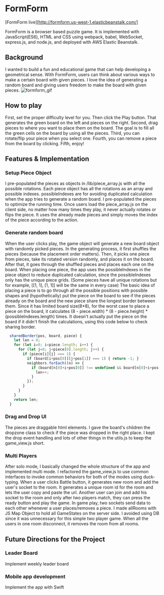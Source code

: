 # FormForm

[FormForm live][http://formform.us-west-1.elasticbeanstalk.com/]

  FormForm is a browser based puzzle game. It is implemented with JavaScript(ES6), HTML and CSS using webpack, babel, WebSocket, express.js, and node.js, and deployed with AWS Elastic Beanstalk.

## Background
  I wanted to build a fun and educational game that can help developing a geometrical sense. With FormForm, users can think about various ways to make a certain board with given pieces. I love the idea of generating a random board and giving users freedom to make the board with given pieces.
  ![formform_gif](https://res.cloudinary.com/wkdal720/image/upload/v1481661014/imageedit__4466087888_nqlmek.gif)

## How to play
  First, set the proper difficulty level for you. Then click the Play button. That generates the green board on the left and pieces on the right.
  Second, drag pieces to where you want to place them on the board. The goal is to fill all the green cells on the board by using all the pieces.
  Third, you can rotate/flip your piece when you select one.
  Fourth, you can remove a piece from the board by clicking.
  Fifth, enjoy!

## Features & Implementation

### Setup Piece Object
  I pre-populated the pieces as objects in /lib/piece_array.js with all the possible rotations. Each piece object has all the rotations as an array and possible indexes.
  possibleIndexes are for avoiding duplicated calculation when the app tries to generate a random board.
  I pre-populated the pieces to optimize the running time. Once users load the piece_array.js on the client side, no matter how many times they play, it never actually rotates or flips the piece. It uses the already made pieces and simply moves the index of the piece according to the action.

### Generate random board
  When the user clicks play, the game object will generate a new board object with randomly picked pieces. In the generating process, it first shuffles the pieces (because the placement order matters). Then, it picks one piece from pieces, take its rotated version randomly, and places it on the board. After that, it goes through the shuffled pieces and places each one on the board.
  When placing one piece, the app uses the possibleIndexes in the piece object to reduce duplicated calculation, since the possibleIndexes only has the unique piece grids. (Some pieces have all unique rotations but for example, [[1, 1], [1, 1]] will be the same in every case)
  The basic idea of placing a piece is to go through all the possible positions with possible shapes and (hypothetically) put the piece on the board to see if the pieces already on the board and the new piece share the longest border between them. Since it has limited board size(8*8), for the worst case to place a piece on the board, it calculates (8 - piece.width) * (8 - piece.height) * (possibleIndexes.length) times.
  It doesn't actually put the piece on the board if it didn't finish the calculations, using this code below to check sharing border.

  ```javascript
    sharedBorder(pos, board, piece) {
      let len = 0;
      for (let i=0; i<piece.length; i++) {
        for (let j=0; j<piece[0].length; j++) {
          if (piece[i][j] === 1) {
            if (board[i+pos[0]][j+pos[1]] === 1) { return -1; }
            neighbors.forEach((n) => {
              if (board[n[0]+i+pos[0]] !== undefined && board[n[0]+i+pos[0]][n[1]+j+pos[1]] === 1) {
                len++;
              }
            });
          }
        }
      }
      return len;
    }
  ```
### Drag and Drop UI
  The pieces are draggable html elements. I gave the board's children the dropzone class to check if the piece was dropped in the right place. I kept the drop event handling and lots of other things in the utils.js to keep the game_view.js short.

### Multi Players
  After solo mode, I basically changed the whole structure of the app and implemented multi mode. I refactored the game_view.js to use common interfaces to invoke common behaviors for both of the modes using duck-typing. When a user clicks Battle button, it generates new room and add the user's socket to the room. It generates a unique room id for the room and lets the user copy and paste the url.
  Another user can join and add his socket to the room and only after two players match, they can press the ready button and play the game.
  In game play, two sockets send data to each other whenever a user places/removes a piece.
  I made allRooms with JS Map Object to hold all GameStates on the server side. I avoided using DB since it was unnecessary for this simple two player game.
  When all the users in one room disconnect, it removes the room from all rooms.

## Future Directions for the Project

### Leader Board
  Implement weekly leader board

### Mobile app development
  Implement the app with Swift
